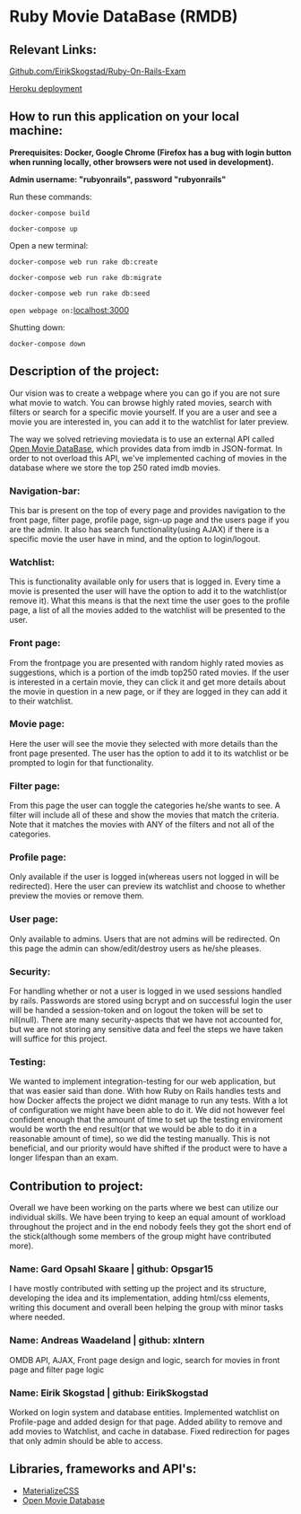 # Ruby Movie DataBase (RMDB)

## Relevant Links: 
[Github.com/EirikSkogstad/Ruby-On-Rails-Exam](https://github.com/EirikSkogstad/Ruby-On-Rails-Exam)

[Heroku deployment](https://rmdb1337.herokuapp.com/)

## How to run this application on your local machine:
**Prerequisites: Docker, Google Chrome (Firefox has a bug with login button when running locally, other browsers were not used in development).** 

**Admin username: "rubyonrails", password "rubyonrails"**

Run these commands:

`docker-compose build`

`docker-compose up`

Open a new terminal:

`docker-compose web run rake db:create`

`docker-compose web run rake db:migrate`

`docker-compose web run rake db:seed`

`open webpage on:`[localhost:3000](http://localhost:3000)

Shutting down:

`docker-compose down`

## Description of the project:
Our vision was to create a webpage where you can go if you are not sure what movie to watch. You can browse highly rated movies, search with filters or search for a specific movie yourself. If you are a user and see a movie you are interested in, you can add it to the watchlist for later preview. 

The way we solved retrieving moviedata is to use an external API called [Open Movie DataBase](https://www.omdbapi.com/), which provides data from imdb in JSON-format. In order to not overload this API, we've implemented caching of movies in the database where we store the top 250 rated imdb movies. 

### Navigation-bar:
This bar is present on the top of every page and provides navigation to the front page, filter page, profile page, sign-up page and the users page if you are the admin. It also has search functionality(using AJAX) if there is a specific movie the user have in mind, and the option to login/logout.

### Watchlist:
This is functionality available only for users that is logged in. Every time a movie is presented the user will have the option to add it to the watchlist(or remove it). What this means is that the next time the user goes to the profile page, a list of all the movies added to the watchlist will be presented to the user.

### Front page:
From the frontpage you are presented with random highly rated movies as suggestions, which is a portion of the imdb top250 rated movies. If the user is interested in a certain movie, they can click it and get more details about the movie in question in a new page, or if they are logged in they can add it to their watchlist. 

### Movie page:
Here the user will see the movie they selected with more details than the front page presented. The user has the option to add it to its watchlist or be prompted to login for that functionality.

### Filter page:
From this page the user can toggle the categories he/she wants to see. A filter will include all of these and show the movies that match the criteria. Note that it matches the movies with ANY of the filters and not all of the categories.

### Profile page:
Only available if the user is logged in(whereas users not logged in will be redirected). Here the user can preview its watchlist and choose to whether preview the movies or remove them.

### User page:
Only available to admins. Users that are not admins will be redirected. On this page the admin can show/edit/destroy users as he/she pleases.

### Security: 
For handling whether or not a user is logged in we used sessions handled by rails. Passwords are stored using bcrypt and on successful login the user will be handed a session-token and on logout the token will be set to nil(null). There are many security-aspects that we have not accounted for, but we are not storing any sensitive data and feel the steps we have taken will suffice for this project. 

### Testing: 
We wanted to implement integration-testing for our web application, but that was easier said than done. With how Ruby on Rails handles tests and how Docker affects the project we didnt manage to run any tests. With a lot of configuration we might have been able to do it. We did not however feel confident enough that the amount of time to set up the testing enviroment would be worth the end result(or that we would be able to do it in a reasonable amount of time), so we did the testing manually. This is not beneficial, and our priority would have shifted if the product were to have a longer lifespan than an exam. 

## Contribution to project:
Overall we have been working on the parts where we best can utilize our individual skills. We have been trying to keep an equal amount of workload throughout the project and in the end nobody feels they got the short end of the stick(although some members of the group might have contributed more). 

### Name: Gard Opsahl Skaare | github: Opsgar15
I have mostly contributed with setting up the project and its structure, developing the idea and its implementation, adding html/css elements, writing this document and overall been helping the group with minor tasks where needed. 
### Name: Andreas Waadeland | github: xIntern
OMDB API, AJAX, Front page design and logic, search for movies in front page and filter page logic
### Name: Eirik Skogstad | github: EirikSkogstad 
Worked on login system and database entities. 
Implemented watchlist on Profile-page and added design for that page.
Added ability to remove and add movies to Watchlist, and cache in database.
Fixed redirection for pages that only admin should be able to access.

## Libraries, frameworks and API's:
- [MaterializeCSS](http://materializecss.com/)
- [Open Movie Database](https://www.omdbapi.com/)
